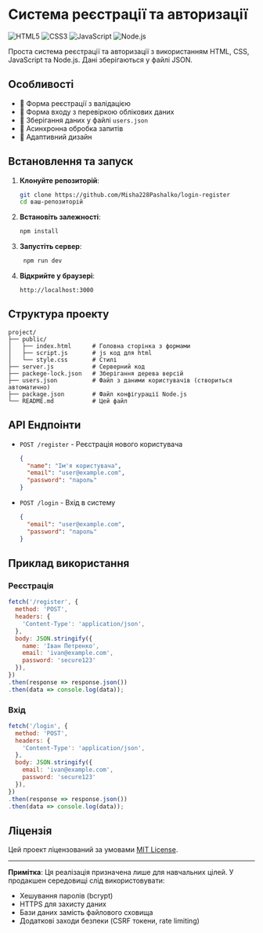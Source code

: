 # Система реєстрації та авторизації

![HTML5](https://img.shields.io/badge/html5-%23E34F26.svg?style=for-the-badge&logo=html5&logoColor=white)
![CSS3](https://img.shields.io/badge/css3-%231572B6.svg?style=for-the-badge&logo=css3&logoColor=white)
![JavaScript](https://img.shields.io/badge/javascript-%23323330.svg?style=for-the-badge&logo=javascript&logoColor=%23F7DF1E)
![Node.js](https://img.shields.io/badge/node.js-6DA55F?style=for-the-badge&logo=node.js&logoColor=white)

Проста система реєстрації та авторизації з використанням HTML, CSS, JavaScript та Node.js. Дані зберігаються у файлі JSON.

## Особливості

- 📝 Форма реєстрації з валідацією
- 🔑 Форма входу з перевіркою облікових даних
- 💾 Зберігання даних у файлі `users.json`
- 🔄 Асинхронна обробка запитів
- 📱 Адаптивний дизайн

## Встановлення та запуск

1. **Клонуйте репозиторій**:
   ```bash
   git clone https://github.com/Misha228Pashalko/login-register
   cd ваш-репозиторій
   ```

2. **Встановіть залежності**:
   ```bash
   npm install
   ```

3. **Запустіть сервер**:
   ```bash
    npm run dev
   ```

4. **Відкрийте у браузері**:
   ```
   http://localhost:3000
   ```

## Структура проекту

```
project/
├── public/
│   ├── index.html      # Головна сторінка з формами
│   ├── script.js       # js код для html
│   └── style.css       # Стилі
├── server.js           # Серверний код
├── packege-lock.json   # Зберігання дерева версій  
├── users.json          # Файл з даними користувачів (створиться автоматично)
├── package.json        # Файл конфігурації Node.js
└── README.md           # Цей файл
```

## API Ендпоінти

- `POST /register` - Реєстрація нового користувача
  ```json
  {
    "name": "Ім'я користувача",
    "email": "user@example.com",
    "password": "пароль"
  }
  ```

- `POST /login` - Вхід в систему
  ```json
  {
    "email": "user@example.com",
    "password": "пароль"
  }
  ```

## Приклад використання

### Реєстрація
```javascript
fetch('/register', {
  method: 'POST',
  headers: {
    'Content-Type': 'application/json',
  },
  body: JSON.stringify({
    name: 'Іван Петренко',
    email: 'ivan@example.com',
    password: 'secure123'
  }),
})
.then(response => response.json())
.then(data => console.log(data));
```

### Вхід
```javascript
fetch('/login', {
  method: 'POST',
  headers: {
    'Content-Type': 'application/json',
  },
  body: JSON.stringify({
    email: 'ivan@example.com',
    password: 'secure123'
  }),
})
.then(response => response.json())
.then(data => console.log(data));
```

## Ліцензія

Цей проект ліцензований за умовами [MIT License](LICENSE).

---

**Примітка**: Ця реалізація призначена лише для навчальних цілей. У продакшен середовищі слід використовувати:
- Хешування паролів (bcrypt)
- HTTPS для захисту даних
- Бази даних замість файлового сховища
- Додаткові заходи безпеки (CSRF токени, rate limiting)